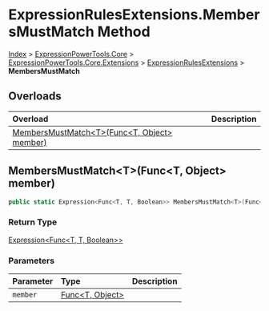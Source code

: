﻿# ExpressionRulesExtensions.MembersMustMatch Method

[Index](../index.md) > [ExpressionPowerTools.Core](ExpressionPowerTools.Core.a.md) > [ExpressionPowerTools.Core.Extensions](ExpressionPowerTools.Core.Extensions.n.md) > [ExpressionRulesExtensions](ExpressionPowerTools.Core.Extensions.ExpressionRulesExtensions.cs.md) > **MembersMustMatch**



## Overloads

| Overload | Description |
| :-- | :-- |
| [MembersMustMatch&lt;T>(Func&lt;T, Object> member)](#membersmustmatchtfunct-object-member) |  |
## MembersMustMatch&lt;T>(Func&lt;T, Object> member)



```csharp
public static Expression<Func<T, T, Boolean>> MembersMustMatch<T>(Func<T, Object> member)
```

### Return Type

 [Expression&lt;Func&lt;T, T, Boolean>>](https://docs.microsoft.com/dotnet/api/system.linq.expressions.expression-1) 

### Parameters

| Parameter | Type | Description |
| :-- | :-- | :-- |
| `member` | [Func&lt;T, Object>](https://docs.microsoft.com/dotnet/api/system.func-2) |  |


